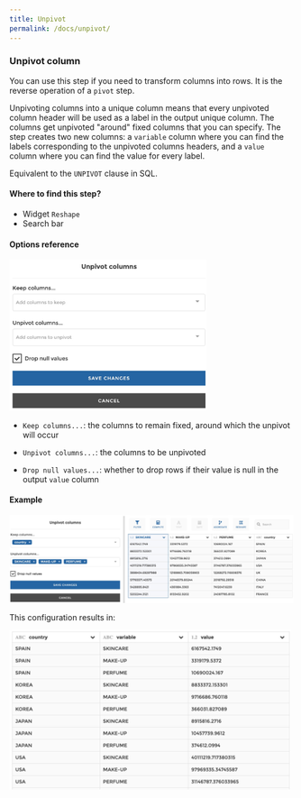 ```yaml
---
title: Unpivot
permalink: /docs/unpivot/
---
```


### Unpivot column

You can use this step if you need to transform columns into rows. It is the
reverse operation of a `pivot` step.

Unpivoting columns into a unique column means that every unpivoted column header
will be used as a label in the output unique column. The columns get unpivoted
"around" fixed columns that you can specify. The step creates two new columns:
a `variable` column where you can find the labels corresponding to the unpivoted
columns headers, and a `value` column where you can find the value for every
label.

Equivalent to the `UNPIVOT` clause in SQL.

#### Where to find this step?

- Widget `Reshape`
- Search bar

#### Options reference

<img src="../../img/docs/user-interface/unpivot_step_form.jpg" width="350" />

- `Keep columns...`: the columns to remain fixed, around which the unpivot will
  occur

- `Unpivot columns...`: the columns to be unpivoted

- `Drop null values...`: whether to drop rows if their value is null in the
  output `value` column

#### Example

<img src="../../img/docs/user-interface/unpivot_example_conf.jpg" width="750" />

This configuration results in:

<img src="../../img/docs/user-interface/unpivot_example_result.jpg" width="500" />
